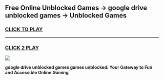 
## Free Online Unblocked Games → google drive unblocked games → Unblocked Games
<h3>
<a href="https://premium.freeplayer.one?title=google_drive_unblocked_games&ref=21F">CLICK TO PLAY</a></h3>
<hr>

<h3>
<a href="https://premium.freeplayer.one?title=google_drive_unblocked_games&ref=21F">CLICK 2 PLAY</a>
  
</h3>

<a href="https://premium.freeplayer.one?title=google_drive_unblocked_games&ref=21F/"><img src="https://clearcache.store/games.png"></a>


**google drive unblocked games games unblocked: Your Gateway to Fun and Accessible Online Gaming**
